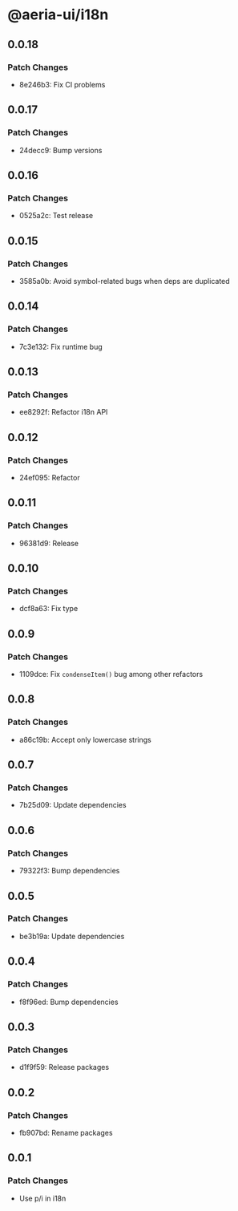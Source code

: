 # @aeria-ui/i18n

## 0.0.18

### Patch Changes

- 8e246b3: Fix CI problems

## 0.0.17

### Patch Changes

- 24decc9: Bump versions

## 0.0.16

### Patch Changes

- 0525a2c: Test release

## 0.0.15

### Patch Changes

- 3585a0b: Avoid symbol-related bugs when deps are duplicated

## 0.0.14

### Patch Changes

- 7c3e132: Fix runtime bug

## 0.0.13

### Patch Changes

- ee8292f: Refactor i18n API

## 0.0.12

### Patch Changes

- 24ef095: Refactor

## 0.0.11

### Patch Changes

- 96381d9: Release

## 0.0.10

### Patch Changes

- dcf8a63: Fix type

## 0.0.9

### Patch Changes

- 1109dce: Fix `condenseItem()` bug among other refactors

## 0.0.8

### Patch Changes

- a86c19b: Accept only lowercase strings

## 0.0.7

### Patch Changes

- 7b25d09: Update dependencies

## 0.0.6

### Patch Changes

- 79322f3: Bump dependencies

## 0.0.5

### Patch Changes

- be3b19a: Update dependencies

## 0.0.4

### Patch Changes

- f8f96ed: Bump dependencies

## 0.0.3

### Patch Changes

- d1f9f59: Release packages

## 0.0.2

### Patch Changes

- fb907bd: Rename packages

## 0.0.1

### Patch Changes

- Use p/i in i18n
